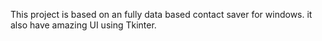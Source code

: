 This project is based on an fully data based contact saver for windows.
it also have amazing UI using Tkinter.